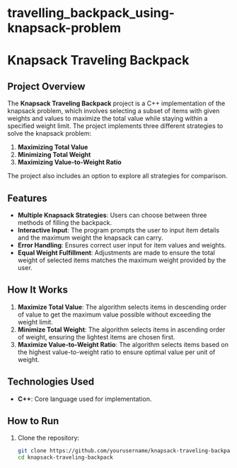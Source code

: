 # travelling_backpack_using-knapsack-problem
# Knapsack Traveling Backpack

## Project Overview
The **Knapsack Traveling Backpack** project is a C++ implementation of the knapsack problem, which involves selecting a subset of items with given weights and values to maximize the total value while staying within a specified weight limit. The project implements three different strategies to solve the knapsack problem:
1. **Maximizing Total Value**
2. **Minimizing Total Weight**
3. **Maximizing Value-to-Weight Ratio**

The project also includes an option to explore all strategies for comparison.

## Features
- **Multiple Knapsack Strategies**: Users can choose between three methods of filling the backpack.
- **Interactive Input**: The program prompts the user to input item details and the maximum weight the knapsack can carry.
- **Error Handling**: Ensures correct user input for item values and weights.
- **Equal Weight Fulfillment**: Adjustments are made to ensure the total weight of selected items matches the maximum weight provided by the user.

## How It Works
1. **Maximize Total Value**: The algorithm selects items in descending order of value to get the maximum value possible without exceeding the weight limit.
2. **Minimize Total Weight**: The algorithm selects items in ascending order of weight, ensuring the lightest items are chosen first.
3. **Maximize Value-to-Weight Ratio**: The algorithm selects items based on the highest value-to-weight ratio to ensure optimal value per unit of weight.

## Technologies Used
- **C++**: Core language used for implementation.

## How to Run
1. Clone the repository:
   ```bash
   git clone https://github.com/yourusername/knapsack-traveling-backpack.git
   cd knapsack-traveling-backpack
